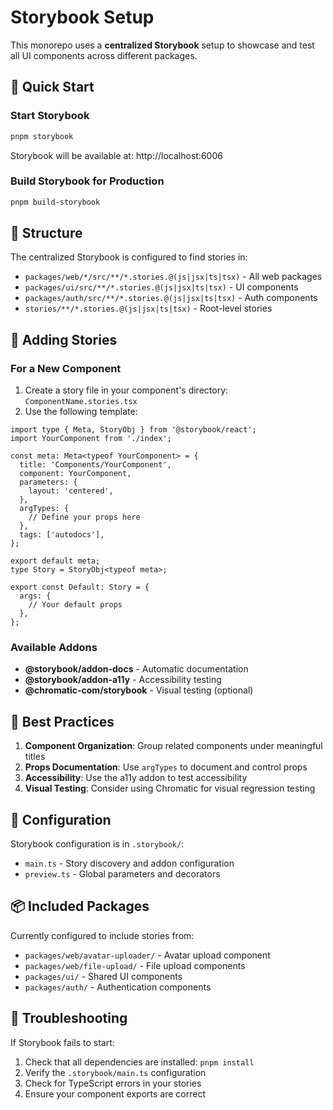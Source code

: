 # Storybook Setup

This monorepo uses a **centralized Storybook** setup to showcase and test all UI components across different packages.

## 🚀 Quick Start

### Start Storybook
```bash
pnpm storybook
```
Storybook will be available at: http://localhost:6006

### Build Storybook for Production
```bash
pnpm build-storybook
```

## 📁 Structure

The centralized Storybook is configured to find stories in:
- `packages/web/*/src/**/*.stories.@(js|jsx|ts|tsx)` - All web packages
- `packages/ui/src/**/*.stories.@(js|jsx|ts|tsx)` - UI components
- `packages/auth/src/**/*.stories.@(js|jsx|ts|tsx)` - Auth components
- `stories/**/*.stories.@(js|jsx|ts|tsx)` - Root-level stories

## 📝 Adding Stories

### For a New Component
1. Create a story file in your component's directory: `ComponentName.stories.tsx`
2. Use the following template:

```tsx
import type { Meta, StoryObj } from '@storybook/react';
import YourComponent from './index';

const meta: Meta<typeof YourComponent> = {
  title: 'Components/YourComponent',
  component: YourComponent,
  parameters: {
    layout: 'centered',
  },
  argTypes: {
    // Define your props here
  },
  tags: ['autodocs'],
};

export default meta;
type Story = StoryObj<typeof meta>;

export const Default: Story = {
  args: {
    // Your default props
  },
};
```

### Available Addons
- **@storybook/addon-docs** - Automatic documentation
- **@storybook/addon-a11y** - Accessibility testing
- **@chromatic-com/storybook** - Visual testing (optional)

## 🎨 Best Practices

1. **Component Organization**: Group related components under meaningful titles
2. **Props Documentation**: Use `argTypes` to document and control props
3. **Accessibility**: Use the a11y addon to test accessibility
4. **Visual Testing**: Consider using Chromatic for visual regression testing

## 🔧 Configuration

Storybook configuration is in `.storybook/`:
- `main.ts` - Story discovery and addon configuration
- `preview.ts` - Global parameters and decorators

## 📦 Included Packages

Currently configured to include stories from:
- `packages/web/avatar-uploader/` - Avatar upload component
- `packages/web/file-upload/` - File upload components
- `packages/ui/` - Shared UI components
- `packages/auth/` - Authentication components

## 🚨 Troubleshooting

If Storybook fails to start:
1. Check that all dependencies are installed: `pnpm install`
2. Verify the `.storybook/main.ts` configuration
3. Check for TypeScript errors in your stories
4. Ensure your component exports are correct 